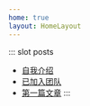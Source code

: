 ```yaml
---
home: true
layout: HomeLayout
---
```


::: slot posts
- [自我介绍](/posts/01.html)
- [已加入团队](/posts/Tech.html)
- [第一篇文章](/posts/first-post.html)
:::
